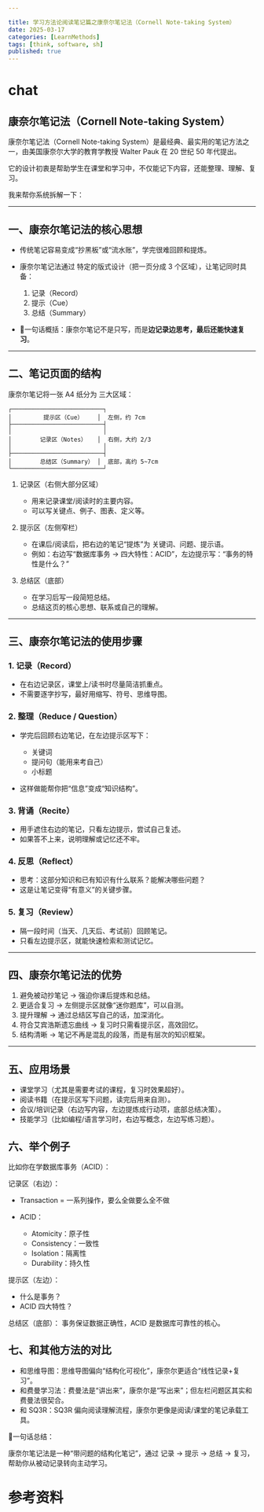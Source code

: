 ```yaml
---

title: 学习方法论阅读笔记篇之康奈尔笔记法（Cornell Note-taking System）
date: 2025-03-17
categories: [LearnMethods]
tags: [think, software, sh]
published: true
---
```



# chat

## 康奈尔笔记法（Cornell Note-taking System）

康奈尔笔记法（Cornell Note-taking System）是最经典、最实用的笔记方法之一，由美国康奈尔大学的教育学教授 Walter Pauk 在 20 世纪 50 年代提出。

它的设计初衷是帮助学生在课堂和学习中，不仅能记下内容，还能整理、理解、复习。

我来帮你系统拆解一下：

---

## 一、康奈尔笔记法的核心思想

* 传统笔记容易变成“抄黑板”或“流水账”，学完很难回顾和提炼。
* 康奈尔笔记法通过 特定的版式设计（把一页分成 3 个区域），让笔记同时具备：

  1. 记录（Record）
  2. 提示（Cue）
  3. 总结（Summary）

* 📌一句话概括：康奈尔笔记不是只写，而是**边记录边思考，最后还能快速复习**。

---

## 二、笔记页面的结构

康奈尔笔记将一张 A4 纸分为 三大区域：

```
┌──────────────────────────┐
│         提示区（Cue）    │  左侧，约 7cm
├──────────────────────────┤
│                          │
│        记录区（Notes）   │  右侧，大约 2/3
│                          │
├──────────────────────────┤
│        总结区（Summary） │  底部，高约 5~7cm
└──────────────────────────┘
```

1. 记录区（右侧大部分区域）

   * 用来记录课堂/阅读时的主要内容。
   * 可以写关键点、例子、图表、定义等。

2. 提示区（左侧窄栏）

   * 在课后/阅读后，把右边的笔记“提炼”为 关键词、问题、提示语。
   * 例如：右边写“数据库事务 → 四大特性：ACID”，左边提示写：“事务的特性是什么？”

3. 总结区（底部）

   * 在学习后写一段简短总结。
   * 总结这页的核心思想、联系或自己的理解。

---

## 三、康奈尔笔记法的使用步骤

### 1. 记录（Record）

* 在右边记录区，课堂上/读书时尽量简洁抓重点。
* 不需要逐字抄写，最好用缩写、符号、思维导图。

### 2. 整理（Reduce / Question）

* 学完后回顾右边笔记，在左边提示区写下：

  * 关键词
  * 提问句（能用来考自己）
  * 小标题
* 这样做能帮你把“信息”变成“知识结构”。

### 3. 背诵（Recite）

* 用手遮住右边的笔记，只看左边提示，尝试自己复述。
* 如果答不上来，说明理解或记忆还不牢。

### 4. 反思（Reflect）

* 思考：这部分知识和已有知识有什么联系？能解决哪些问题？
* 这是让笔记变得“有意义”的关键步骤。

### 5. 复习（Review）

* 隔一段时间（当天、几天后、考试前）回顾笔记。
* 只看左边提示区，就能快速检索和测试记忆。

---

## 四、康奈尔笔记法的优势

1. 避免被动抄笔记 → 强迫你课后提炼和总结。
2. 更适合复习 → 左侧提示区就像“迷你题库”，可以自测。
3. 提升理解 → 通过总结区写自己的话，加深消化。
4. 符合艾宾浩斯遗忘曲线 → 复习时只需看提示区，高效回忆。
5. 结构清晰 → 笔记不再是混乱的段落，而是有层次的知识框架。

---

## 五、应用场景

* 课堂学习（尤其是需要考试的课程，复习时效果超好）。
* 阅读书籍（在提示区写下问题，读完后用来自测）。
* 会议/培训记录（右边写内容，左边提炼成行动项，底部总结决策）。
* 技能学习（比如编程/语言学习时，右边写概念，左边写练习题）。

## 六、举个例子

比如你在学数据库事务（ACID）：

记录区（右边）：

* Transaction = 一系列操作，要么全做要么全不做
* ACID：

  * Atomicity：原子性
  * Consistency：一致性
  * Isolation：隔离性
  * Durability：持久性

提示区（左边）：

* 什么是事务？
* ACID 四大特性？

总结区（底部）：
事务保证数据正确性，ACID 是数据库可靠性的核心。

## 七、和其他方法的对比

* 和思维导图：思维导图偏向“结构化可视化”，康奈尔更适合“线性记录+复习”。
* 和费曼学习法：费曼法是“讲出来”，康奈尔是“写出来”；但左栏问题区其实和费曼法很契合。
* 和 SQ3R：SQ3R 偏向阅读理解流程，康奈尔更像是阅读/课堂的笔记承载工具。

📌一句话总结：

康奈尔笔记法是一种“带问题的结构化笔记”，通过 记录 → 提示 → 总结 → 复习，帮助你从被动记录转向主动学习。

# 参考资料


